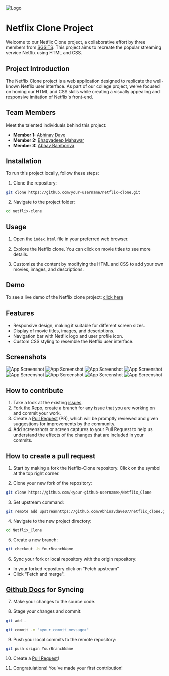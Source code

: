 
![Logo](logo.png)


# Netflix Clone Project

Welcome to our Netflix Clone project, a collaborative effort by three members from [SGSITS](https://www.sgsits.ac.in/). This project aims to recreate the popular streaming service Netflix using HTML and CSS.

## Project Introduction

The Netflix Clone project is a web application designed to replicate the well-known Netflix user interface. As part of our college project, we've focused on honing our HTML and CSS skills while creating a visually appealing and responsive imitation of Netflix's front-end.
## Team Members

Meet the talented individuals behind this project:

- **Member 1:** [Abhinav Dave](https://github.com/Abhinavdave07)
- **Member 2:** [Bhagyadeep Mahawar](https://github.com/bhagyadeep13)
- **Member 3:** [Abhay Bamboriya](https://github.com/AbhayBamboriya)
## Installation

To run this project locally, follow these steps:

1. Clone the repository:
```bash
git clone https://github.com/your-username/netflix-clone.git
```

2. Navigate to the project folder:
```bash
cd netflix-clone
```
## Usage

1. Open the `index.html` file in your preferred web browser.

2. Explore the Netflix clone. You can click on movie titles to see more details.

3. Customize the content by modifying the HTML and CSS to add your own movies, images, and descriptions.

## Demo

To see a live demo of the Netflix clone project: [click here](http://127.0.0.1:5500/netflix_clone/index.html)

## Features

- Responsive design, making it suitable for different screen sizes.
- Display of movie titles, images, and descriptions.
- Navigation bar with Netflix logo and user profile icon.
- Custom CSS styling to resemble the Netflix user interface.
## Screenshots

![App Screenshot](ss1.png)
![App Screenshot](ss2.png)
![App Screenshot](ss3.png)
![App Screenshot](ss4.png)
![App Screenshot](ss5.png)
![App Screenshot](ss6.png)
![App Screenshot](ss7.png)
![App Screenshot](ss8.png)



## How to contribute

1. Take a look at the existing [issues](https://github.com/Abhinavdave07/netflix_clone/issues).
2. [Fork the Repo](https://github.com/Abhinavdave07/netflix_clone/fork), create a branch for any issue that you are working on and commit your work.
3. Create a [Pull Request](https://github.com/Abhinavdave07/netflix_clone/pulls) (PR), which will be promptly reviewed and given suggestions for improvements by the community.
4. Add screenshots or screen captures to your Pull Request to help us understand the effects of the changes that are included in your commits.



## How to create a pull request

1. Start by making a fork the Netflix-Clone repository. Click on the  symbol at the top right corner.

2. Clone your new fork of the repository:

```bash
git clone https://github.com/<your-github-username>/Netflix_Clone
```
3. Set upstream command:
```bash
git remote add upstreamhttps://github.com/Abhinavdave07/netflix_clone.git
```

4. Navigate to the new project directory:
```bash
cd Netflix_Clone
```
5. Create a new branch:
```bash
git checkout -b YourBranchName
```
6. Sync your fork or local repository with the origin repository:

* In your forked repository click on "Fetch upstream"
* Click "Fetch and merge".
## [Github Docs](https://docs.github.com/en/pull-requests/collaborating-with-pull-requests/addressing-merge-conflicts/resolving-a-merge-conflict-on-github) for Syncing
7. Make your changes to the source code.

8. Stage your changes and commit:
```bash
git add .
```
```bash
git commit -m "<your_commit_message>"
```
9. Push your local commits to the remote repository:
```bash
git push origin YourBranchName
```
10. Create a [Pull Request](https://github.com/Abhinavdave07/netflix_clone/pulls)!

11. Congratulations! You've made your first contribution! 


